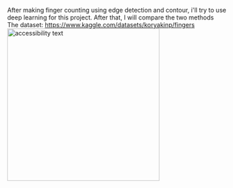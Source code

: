 After making finger counting using edge detection and contour, i'll try to use deep learning for this project. After that, I will compare the two methods <br>
The dataset: https://www.kaggle.com/datasets/koryakinp/fingers <br>
<img src="your_relative_path_here_number_2_large_name" width="350" alt="accessibility text">

